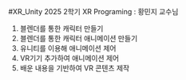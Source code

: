 #XR_Unity
2025 2학기 XR Programing : 황민지 교수님

1. 블렌더를 통한 캐릭터 만들기
2. 블렌더를 통한 캐릭터 애니메이션 만들기
3. 유니티를 이용해 애니메이션 제어
4. VR기기 추가하여 애니메이션 제어
5. 배운 내용을 기반하여 VR 콘텐츠 제작
